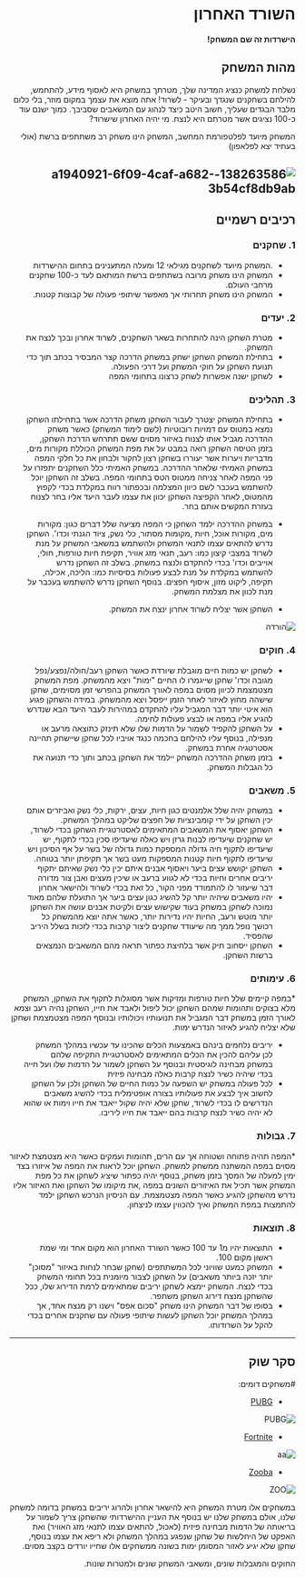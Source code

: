 <div dir='rtl' lang='he'>

# השורד האחרון

**הישרדות זה שם המשחק!**

## מהות המשחק
נשלחת למשחק כנציג המדינה שלך, מטרתך במשחק היא לאסוף מידע, להתחמש, להילחם בשחקנים שנגדך ובעיקר - לשרוד!
אתה מוצא את עצמך במקום מוזר, בלי כלום מלבד הבגדים שעליך, חשוב היטב כיצד לנהוג עם המשאבים שסביבך.
כמוך ישנם עוד כ-100 נציגים אשר מטרתם היא לנצח.
מי יהיה האחרון שישרוד?

המשחק מיועד לפלטפורמת המחשב, המשחק הינו משחק רב משתתפים ברשת (אולי בעתיד יצא לפלאפון)
 
![138263586-a1940921-6f09-4caf-a682-3b54cf8db9ab](https://user-images.githubusercontent.com/74508134/138426185-243aa5cd-8718-47b5-a534-077db9298f90.jpg)
---


## רכיבים רשמיים

### 1. שחקנים

* .המשחק מיועד לשחקנים מגילאי 12 ומעלה המתענינים בתחום ההישרדות
* המשחק הינו משחק מרובה בשתתפים ברשת המותאם לעד כ-100 שחקנים מרחבי העולם.
* המשחק הינו משחק תחרותי אך מאפשר שיתופי פעולה של קבוצות קטנות.

### 2. יעדים

* מטרת השחקן הינה להתחרות בשאר השחקנים, לשרוד אחרון ובכך לנצח את המשחק.
* בתחילת המשחק השחקן ישחק במשחק הדרכה קצר המבסיר בכתב תוך כדי תנועת השחקן על חוקי המשחק ועל דרכי הפעולה. 
* לשחקן ישנה אפשרות לשחק כרצונו בתחומי המפה

### 3. תהליכים

* בתחילת המשחק יצטרך לעבור השחקן משחק הדרכה אשר בתחילתו השחקן נמצא במטוס עם דמויות רובוטיות (לשם לימוד המשחק) כאשר משחק ההדרכה מגביל אותו לצנוח באיזור מסוים ששם תתרחש הדרכת השחקן, בזמן הטיסה השחקן רואה במבט על את מפת המשחק הכוללת מקורות מים, מדבריות ויערות אשר יעוררו בשחקן רצון לחקור ולבחון את כל חלקי המפה במשחק האמיתי שלאחר ההדרכה.
במשחק האמיתי כלל השחקנים יתפזרו על פני המפה לאחר צניחה ממטוס הטס בתחומי המפה.
בשלב זה השחקן יוכל להשתמש בעכבר לשם כיוון המצלמה ובכפתור רווח במקלדת בכדי לקפוץ מהמטוס, לאחר הקפיצה השחקן יכוון את עצמו לעבר היעד אליו בחר לצנוח בעזרת המקשים אותם בחר.

* במשחק ההדרכה ילמד השחקן כי המפה מציעה שלל דברים כגון: מקורות מים, מקורות אוכל, חיות ,מקומות מסתור, כלי נשק, ציוד הגנתי וכדו'.
 השחקן נדרש להתאים עצמו לתנאי המשחק ולהשתמש במשאבי המשחק על מנת לשרוד במצבי קיצון כמו: רעב, תנאי מזג אוויר, תקיפת חיות טורפות, חולי, אוייבים וכדו' בכדי להתקדם ולנצח במשחק. 
  בשלב זה השחקן נדרש להשתמש במקלדת על מנת לבצע פעולות בסיסיות כמו: הליכה, אכילה, תקיפה, ליקוט מזון, איסוף חפצים.
  בנוסף השחקן נדרש להשתמש בעכבר על מנת לכוון את מצלמת המשחק.

* השחקן אשר יצליח לשרוד אחרון ינצח את המשחק.
 
![הורדה](https://user-images.githubusercontent.com/74508134/138425225-8d998d00-db9b-42ae-98a2-51f7012012a4.png)

### 4. חוקים
* לשחקן יש כמות חיים מוגבלת שיורדת כאשר השחקן רעב/חולה/נפצע/נפל מגובה וכדו' שחקן שייגמרו לו החיים "ימות" ויצא מהמשחק. מפת המשחק מצטמצמת לכיוון מסוים במפה לאורך המשחק בהפרשי זמן מסוימים, שחקן שישהה מחוץ לאיזור לאחר הזמן ייפסל ויצא מהמשחק. במידה והשחקן פגוע הוא איטי יותר דבר המגביל עליו להתקדם במהירות לעבר היעד הבא שנדרש להגיע אליו במפה או לבצע פעולות לחימה.
* על השחקן להקפיד לשמור על הדמות שלו שלא תינזק כתוצאה מרעב או מנפילה, בנוסף עליו להילחם בחכמה כנגד אויביו לכל שחקן שיישחק תהיינה אסטרטגיה אחרת במשחק.
* בזמן משחק ההדרכה המשחק יילמד את השחקן בכתב ותוך כדי תנועה את כל הגבלות המשחק.

### 5. משאבים

* במשחק יהיה שלל אלמנטים כגון חיות, עצים, ירקות, כלי נשק ואביזרים אותם יכין השחקן על ידי קומבינציות של חפצים שליקט במהלך המשחק. 
* השחקן יאסוף את המשאבים המתאימים לאסטרטגיית השחקן בכדי לשרוד, יש שחקנים שיעדיפו לבנות גרזן ויש כאלה שיעדיפו סכין בכדי לתקוף, יש שיעדיפו לתקוף חיה גדולה המספקת כמות גדולה של בשר על אף הסיכון ויש שיעדיפו לתקוף חיות קטנות המספקות מעט בשר אך תקיפתן יותר בטוחה.
* השחקן יקושש עצים ביער ויאסוף אבנים איתם יכין כלי נשק שאיתם יתקוף יריבים אחרים וחיות בכדי לא לגווע ברעב או שיכין מעצים ואבן צור מדורה דבר שיעזור לו להתמודד מפני הקור, כל זאת בכדי לשרוד ולהישאר אחרון
* יהיו משאבים שיהיה יותר קל להשיג כגון עצים ביער אך התועלת שלהם מאוד נמוכה לשחקן במשחק בעוד שקישוש עצים ולקיטת אבנים עושה את השחקן יותר מוטש ורעב, החיות יהיו נדירות יותר, כאשר אתה יוצא מהמשחק כל רכושך נופל ממך מה שיעודד שחקנים ליצור קרבות בכדי לזכות בשלל היריב שהפסיד.
* השחקן ייסחוב תיק אשר בלחיצת כפתור תראה מהם המשאבים הנמצאים ברשות השחקן.

### 6. עימותים

*במפה קיימים שלל חיות טורפות ומזיקות אשר מסוגלות לתקוף את השחקן, המשחק מלא בצוקים ותהומות שמהם השחקן יכול ליפול ולאבד את חייו, השחקן נהיה רעב וצמא לאורך הזמן במשחק דבר המגביל את תנועותיו ויכולותיו ובנוסף המפה מצטמצמת ושחקן שלא יצליח להגיע לאיזור הנדרש ימות.
* יריבים נלחמים בינהם באמצעות הכלים שהכינו עד עכשיו במהלך המשחק לכן עליהם להכין את הכלים המתאימים לאסטרטגיית התקיפה שלהם במשחק מבחינה לוגיסטית ובנוסף על השחקן לשמור על הדמות שלו ועל חייה בכדי שיהיה כשיר לנצח קרבות כאלה מבחינה פיזית
* לכל פעולה במשחק יש השפעה על כמות החיים של השחקן ולכן על השחקן לחשוב איך לבצע את פעולותיו בצורה אופטימלית בכדי להשיג משאבים הנדרשים לו בכדי לשרוד, שחקן שלא יהיה שקול ייאבד את חייו וימות או שהוא לא יהיה כשיר לנצח קרבות בהם ייאבד את חייו ליריבו. 

### 7. גבולות

*המפה תהיה פתוחה ושטוחה אך עם הרים, תהומות ועמקים כאשר היא מצטמצת לאיזור מסוים במפה המשתנה ממשחק למשחק. 
השחקן יוכל לראות את המפה של איזורו בצד ימין למעלה של המסך בזמן משחק, בנוסף יהיה כפתור שיציג לשחקן את כל מפת המשחק אשר תכיל את האיזורים השונים במפה ,את מיקומו של השחקן ואת האיזור אליו נדרש מהשחקן להגיע כאשר המפה מצטמצמת. עם הניסיון הנרכש השחקן ילמד להתמצות במפת המשחק ואיך להכווין עצמו לניצחון. 

### 8. תוצאות

* התוצאות יהיו מ1 עד 100 כאשר השורד האחרון הוא מקום אחד ומי שמת ראשון מקום 100. 
* המשחק כמעט שוויוני לכל המשתתפים (שחקן שבחר לנחות באיזור "מסוכן" יותר יזכה ביותר משאבים) על השחקן לצבור מיומנית בכל תחומי המשחק בכדי לנצח. המשחק יימצא לשחקן יריבים שמתאימים לרמת הדירוג שלו, ככל שהשחקן מנצח דירוג השחקן משתפר. 
* בסופו של דבר המשחק הינו משחק "סכום אפס" וישנו רק מנצח אחד, אך במהלך המשחק יוכל השחקן לעשות שיתופי פעולה עם שחקנים אחרים בכדי להקל על השרודותו.

---

## סקר שוק

 #משחקים דומים:
 
* [PUBG](https://na.battlegrounds.pubg.com/)
 
![PUBG](https://user-images.githubusercontent.com/20986238/138427431-ddb0ba77-6343-42ca-ae7c-c88c4b58008f.png)
 
* [Fortnite](https://www.epicgames.com/fortnite/en-US/home/)

![aa](https://user-images.githubusercontent.com/20986238/138427115-f8cfb5fc-6542-40ac-98a2-d0cfd8d608f5.png)
 
* [Zooba](https://wildlifestudios.com/games/zooba/)

![ZOO](https://user-images.githubusercontent.com/20986238/138427426-4822358c-2866-4a0d-868b-aa2c96be0857.png)

במשחקים אלו מטרת המשחק היא להישאר אחרון ולהרוג יריבים במשחק בדומה למשחק שלנו, אולם במשחק שלנו יש בנוסף את העניין ההישרדותי שהשחקן צריך לשמור על בריאותה של הדמות מבחינה פיזית (לאכול, להתאים עצמו לתנאי מזג האוויר) ואת האפקט של היחלשות של שחקן שנפגע במהלך המשחק ולא ריפא את עצמו בנוסף, שחקן שלא יגיע לאזור המסומן ימות בשונה ממשחקים אלו שחייו יורדים בקצב מסוים.
 
 החוקים והמגבלות שונים, ומשאבי המשחק שונים ולמטרות שונות.


</div>
